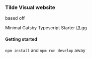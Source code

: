 ### Tilde Visual website

based off

Minimal Gatsby Typescript Starter [t3.gg](https://t3.gg)


#### Getting started

`npm install` and `npm run develop` away